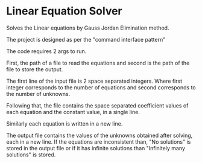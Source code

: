 # Linear Equation Solver
Solves the Linear equations by Gauss Jordan Elimination method.

The project is designed as per the "command interface pattern"

The code requires 2 args to run.

First, the path of a file to read the equations and second is the path of the file to store the output.

The first line of the input file is 2 space separated integers. Where first integer corresponds to the number of equations and second corresponds to the number of unknowns.

Following that, the file contains the space separated coefficient values of each equation and the constant value, in a single line.

Similarly each equation is written in a new line.

The output file contains the values of the unknowns obtained after solving, each in a new line.
If the equations are inconsistent than, "No solutions" is stored in the output file or if it has infinite solutions than "Infinitely many solutions"
is stored.
